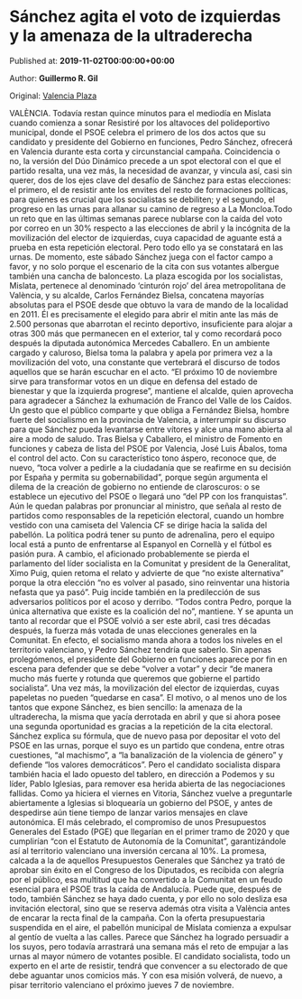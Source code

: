 
# Sánchez agita el voto de izquierdas y la amenaza de la ultraderecha

Published at: **2019-11-02T00:00:00+00:00**

Author: **Guillermo R. Gil**

Original: [Valencia Plaza](https://valenciaplaza.com/sanchez-agita-el-voto-de-izquierdas-y-la-amenaza-de-la-ultraderecha)

VALÈNCIA. Todavía restan quince minutos para el mediodía en Mislata cuando comienza a sonar Resistiré por los altavoces del polideportivo municipal, donde el PSOE celebra el primero de los dos actos que su candidato y presidente del Gobierno en funciones, Pedro Sánchez, ofrecerá en Valencia durante esta corta y circunstancial campaña. Coincidencia o no, la versión del Dúo Dinámico precede a un spot electoral con el que el partido resalta, una vez más, la necesidad de avanzar, y vincula así, casi sin querer, dos de los ejes clave del desafío de Sánchez para estas elecciones: el primero, el de resistir ante los envites del resto de formaciones políticas, para quienes es crucial que los socialistas se debiliten; y el segundo, el progreso en las urnas para allanar su camino de regreso a La Moncloa.Todo un reto que en las últimas semanas parece nublarse con la caída del voto por correo en un 30% respecto a las elecciones de abril y la incógnita de la movilización del elector de izquierdas, cuya capacidad de aguante está a prueba en esta repetición electoral. Pero todo ello ya se constatará en las urnas. De momento, este sábado Sánchez juega con el factor campo a favor, y no solo porque el escenario de la cita con sus votantes albergue también una cancha de baloncesto. La plaza escogida por los socialistas, Mislata, pertenece al denominado ‘cinturón rojo’ del área metropolitana de València, y su alcalde, Carlos Fernández Bielsa, concatena mayorías absolutas para el PSOE desde que obtuvo la vara de mando de la localidad en 2011.
Él es precisamente el elegido para abrir el mitin ante las más de 2.500 personas que abarrotan el recinto deportivo, insuficiente para alojar a otras 300 más que permanecen en el exterior, tal y como recordará poco después la diputada autonómica Mercedes Caballero. En un ambiente cargado y caluroso, Bielsa toma la palabra y apela por primera vez a la movilización del voto, una constante que vertebrará el discurso de todos aquellos que se harán escuchar en el acto.
“El próximo 10 de noviembre sirve para transformar votos en un dique en defensa del estado de bienestar y que la izquierda progrese”, mantiene el alcalde, quien aprovecha para agradecer a Sánchez la exhumación de Franco del Valle de los Caídos. Un gesto que el público comparte y que obliga a Fernández Bielsa, hombre fuerte del socialismo en la provincia de Valencia, a interrumpir su discurso para que Sánchez pueda levantarse entre vítores y alce una mano abierta al aire a modo de saludo.
Tras Bielsa y Caballero, el ministro de Fomento en funciones y cabeza de lista del PSOE por Valencia, José Luis Ábalos, toma el control del acto. Con su característico tono áspero, reconoce que, de nuevo, “toca volver a pedirle a la ciudadanía que se reafirme en su decisión por España y permita su gobernabilidad”, porque según argumenta el dilema de la creación de gobierno no entiende de claroscuros: o se establece un ejecutivo del PSOE o llegará uno “del PP con los franquistas”.
Aún le quedan palabras por pronunciar al ministro, que señala al resto de partidos como responsables de la repetición electoral, cuando un hombre vestido con una camiseta del Valencia CF se dirige hacia la salida del pabellón. La política podrá tener su punto de adrenalina, pero el equipo local está a punto de enfrentarse al Espanyol en Cornellà y el fútbol es pasión pura. A cambio, el aficionado probablemente se pierda el parlamento del líder socialista en la Comunitat y president de la Generalitat, Ximo Puig, quien retoma el relato y advierte de que “no existe alternativa” porque la otra elección “no es volver al pasado, sino reinventar una historia nefasta que ya pasó”.
Puig incide también en la predilección de sus adversarios políticos por el acoso y derribo. “Todos contra Pedro, porque la única alternativa que existe es la coalición del no”, mantiene. Y se apunta un tanto al recordar que el PSOE volvió a ser este abril, casi tres décadas después, la fuerza más votada de unas elecciones generales en la Comunitat. En efecto, el socialismo manda ahora a todos los niveles en el territorio valenciano, y Pedro Sánchez tendría que saberlo. Sin apenas prolegómenos, el presidente del Gobierno en funciones aparece por fin en escena para defender que se debe “volver a votar” y decir “de manera mucho más fuerte y rotunda que queremos que gobierne el partido socialista”. Una vez más, la movilización del elector de izquierdas, cuyas papeletas no pueden “quedarse en casa”.
El motivo, o al menos uno de los tantos que expone Sánchez, es bien sencillo: la amenaza de la ultraderecha, la misma que yacía derrotada en abril y que si ahora posee una segunda oportunidad es gracias a la repetición de la cita electoral. Sánchez explica su fórmula, que de nuevo pasa por depositar el voto del PSOE en las urnas, porque el suyo es un partido que condena, entre otras cuestiones, “al machismo”, a “la banalización de la violencia de género” y defiende “los valores democráticos”.
Pero el candidato socialista dispara también hacia el lado opuesto del tablero, en dirección a Podemos y su líder, Pablo Iglesias, para remover esa herida abierta de las negociaciones fallidas. Como ya hiciera el viernes en Vitoria, Sánchez vuelve a preguntarle abiertamente a Iglesias si bloquearía un gobierno del PSOE, y antes de despedirse aún tiene tiempo de lanzar varios mensajes en clave autonómica. El más celebrado, el compromiso de unos Presupuestos Generales del Estado (PGE) que llegarían en el primer tramo de 2020 y que cumplirían “con el Estatuto de Autonomía de la Comunitat”, garantizándole así al territorio valenciano una inversión cercana al 10%.
La promesa, calcada a la de aquellos Presupuestos Generales que Sánchez ya trató de aprobar sin éxito en el Congreso de los Diputados, es recibida con alegría por el público, esa multitud que ha convertido a la Comunitat en un feudo esencial para el PSOE tras la caída de Andalucía. Puede que, después de todo, también Sánchez se haya dado cuenta, y por ello no solo desliza esa invitación electoral, sino que se reserva además otra visita a València antes de encarar la recta final de la campaña.
Con la oferta presupuestaria suspendida en el aire, el pabellón municipal de Mislata comienza a expulsar al gentío de vuelta a las calles. Parece que Sánchez ha logrado persuadir a los suyos, pero todavía arrastrará una semana más el reto de empujar a las urnas al mayor número de votantes posible. El candidato socialista, todo un experto en el arte de resistir, tendrá que convencer a su electorado de que debe aguantar unos comicios más. Y con esa misión volverá, de nuevo, a pisar territorio valenciano el próximo jueves 7 de noviembre.
